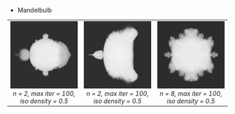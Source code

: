 * Mandelbulb

| | | |
|:-------------------------:|:-------------------------:|:-------------------------:|
|![power_2_intensity_iso_0.5_max_iter_100_x_y_plane_view](gallery/power_2_intensity_iso_0.5_max_iter_100_x_y_plane_view.png) *n = 2, max iter = 100, iso density = 0.5*|![power_2_intensity_iso_0.5_max_iter_100_x_z_plane_view](gallery/power_2_intensity_iso_0.5_max_iter_100_x_z_plane_view.png)*n = 2, max iter = 100, iso density = 0.5*|![power_8_intensity_iso_0.5_max_iter_100_y_z_plane_view.png](gallery/power_8_intensity_iso_0.5_max_iter_100_y_z_plane_view.png)*n = 8, max iter = 100, iso density = 0.5*|



